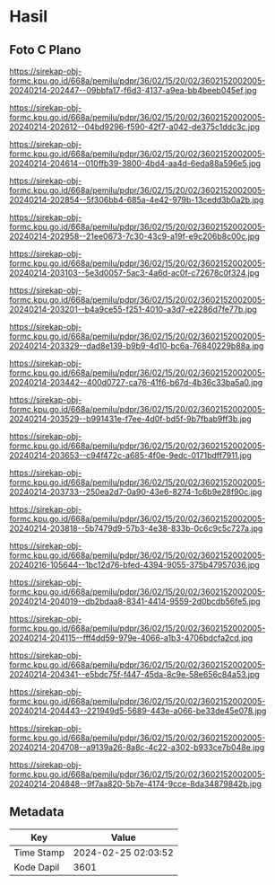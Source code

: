 # Hasil

## Foto C Plano

https://sirekap-obj-formc.kpu.go.id/668a/pemilu/pdpr/36/02/15/20/02/3602152002005-20240214-202447--09bbfa17-f6d3-4137-a9ea-bb4beeb045ef.jpg

https://sirekap-obj-formc.kpu.go.id/668a/pemilu/pdpr/36/02/15/20/02/3602152002005-20240214-202612--04bd9296-f590-42f7-a042-de375c1ddc3c.jpg

https://sirekap-obj-formc.kpu.go.id/668a/pemilu/pdpr/36/02/15/20/02/3602152002005-20240214-204614--010ffb39-3800-4bd4-aa4d-6eda88a596e5.jpg

https://sirekap-obj-formc.kpu.go.id/668a/pemilu/pdpr/36/02/15/20/02/3602152002005-20240214-202854--5f306bb4-685a-4e42-979b-13cedd3b0a2b.jpg

https://sirekap-obj-formc.kpu.go.id/668a/pemilu/pdpr/36/02/15/20/02/3602152002005-20240214-202958--21ee0673-7c30-43c9-a19f-e9c206b8c00c.jpg

https://sirekap-obj-formc.kpu.go.id/668a/pemilu/pdpr/36/02/15/20/02/3602152002005-20240214-203103--5e3d0057-5ac3-4a6d-ac0f-c72678c0f324.jpg

https://sirekap-obj-formc.kpu.go.id/668a/pemilu/pdpr/36/02/15/20/02/3602152002005-20240214-203201--b4a9ce55-f251-4010-a3d7-e2286d7fe77b.jpg

https://sirekap-obj-formc.kpu.go.id/668a/pemilu/pdpr/36/02/15/20/02/3602152002005-20240214-203329--dad8e139-b9b9-4d10-bc6a-76840229b88a.jpg

https://sirekap-obj-formc.kpu.go.id/668a/pemilu/pdpr/36/02/15/20/02/3602152002005-20240214-203442--400d0727-ca76-41f6-b67d-4b36c33ba5a0.jpg

https://sirekap-obj-formc.kpu.go.id/668a/pemilu/pdpr/36/02/15/20/02/3602152002005-20240214-203529--b991431e-f7ee-4d0f-bd5f-9b7fbab9ff3b.jpg

https://sirekap-obj-formc.kpu.go.id/668a/pemilu/pdpr/36/02/15/20/02/3602152002005-20240214-203653--c94f472c-a685-4f0e-9edc-0171bdff7911.jpg

https://sirekap-obj-formc.kpu.go.id/668a/pemilu/pdpr/36/02/15/20/02/3602152002005-20240214-203733--250ea2d7-0a90-43e6-8274-1c6b9e28f90c.jpg

https://sirekap-obj-formc.kpu.go.id/668a/pemilu/pdpr/36/02/15/20/02/3602152002005-20240214-203818--5b7479d9-57b3-4e38-833b-0c6c9c5c727a.jpg

https://sirekap-obj-formc.kpu.go.id/668a/pemilu/pdpr/36/02/15/20/02/3602152002005-20240216-105644--1bc12d76-bfed-4394-9055-375b47957036.jpg

https://sirekap-obj-formc.kpu.go.id/668a/pemilu/pdpr/36/02/15/20/02/3602152002005-20240214-204019--db2bdaa8-8341-4414-9559-2d0bcdb56fe5.jpg

https://sirekap-obj-formc.kpu.go.id/668a/pemilu/pdpr/36/02/15/20/02/3602152002005-20240214-204115--fff4dd59-979e-4066-a1b3-4706bdcfa2cd.jpg

https://sirekap-obj-formc.kpu.go.id/668a/pemilu/pdpr/36/02/15/20/02/3602152002005-20240214-204341--e5bdc75f-f447-45da-8c9e-58e656c84a53.jpg

https://sirekap-obj-formc.kpu.go.id/668a/pemilu/pdpr/36/02/15/20/02/3602152002005-20240214-204443--221949d5-5689-443e-a066-be33de45e078.jpg

https://sirekap-obj-formc.kpu.go.id/668a/pemilu/pdpr/36/02/15/20/02/3602152002005-20240214-204708--a9139a26-8a8c-4c22-a302-b933ce7b048e.jpg

https://sirekap-obj-formc.kpu.go.id/668a/pemilu/pdpr/36/02/15/20/02/3602152002005-20240214-204848--9f7aa820-5b7e-4174-9cce-8da34879842b.jpg


## Metadata

| Key        | Value               |
| ---------- | ------------------- |
| Time Stamp | 2024-02-25 02:03:52 |
| Kode Dapil | 3601                |



